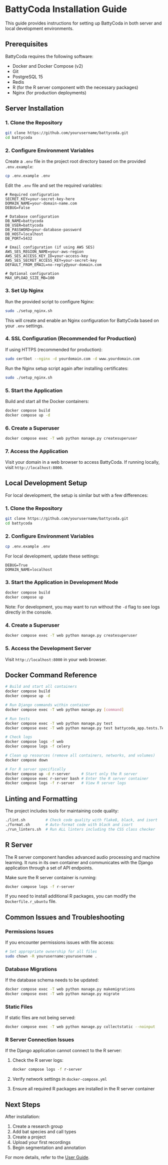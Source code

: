 # BattyCoda Installation Guide

This guide provides instructions for setting up BattyCoda in both server and local development environments.

## Prerequisites

BattyCoda requires the following software:

- Docker and Docker Compose (v2)
- Git
- PostgreSQL 15
- Redis
- R (for the R server component with the necessary packages)
- Nginx (for production deployments)

## Server Installation

### 1. Clone the Repository

```bash
git clone https://github.com/yourusername/battycoda.git
cd battycoda
```

### 2. Configure Environment Variables

Create a `.env` file in the project root directory based on the provided `.env.example`:

```bash
cp .env.example .env
```

Edit the `.env` file and set the required variables:

```
# Required configuration
SECRET_KEY=your-secret-key-here
DOMAIN_NAME=your-domain-name.com
DEBUG=False

# Database configuration
DB_NAME=battycoda
DB_USER=battycoda
DB_PASSWORD=your-database-password
DB_HOST=localhost
DB_PORT=5432

# Email configuration (if using AWS SES)
AWS_SES_REGION_NAME=your-aws-region
AWS_SES_ACCESS_KEY_ID=your-access-key
AWS_SES_SECRET_ACCESS_KEY=your-secret-key
DEFAULT_FROM_EMAIL=no-reply@your-domain.com

# Optional configuration
MAX_UPLOAD_SIZE_MB=100
```

### 3. Set Up Nginx

Run the provided script to configure Nginx:

```bash
sudo ./setup_nginx.sh
```

This will create and enable an Nginx configuration for BattyCoda based on your `.env` settings.

### 4. SSL Configuration (Recommended for Production)

If using HTTPS (recommended for production):

```bash
sudo certbot --nginx -d yourdomain.com -d www.yourdomain.com
```

Run the Nginx setup script again after installing certificates:

```bash
sudo ./setup_nginx.sh
```

### 5. Start the Application

Build and start all the Docker containers:

```bash
docker compose build
docker compose up -d
```

### 6. Create a Superuser

```bash
docker compose exec -T web python manage.py createsuperuser
```

### 7. Access the Application

Visit your domain in a web browser to access BattyCoda. If running locally, visit `http://localhost:8000`.

## Local Development Setup

For local development, the setup is similar but with a few differences:

### 1. Clone the Repository

```bash
git clone https://github.com/yourusername/battycoda.git
cd battycoda
```

### 2. Configure Environment Variables

```bash
cp .env.example .env
```

For local development, update these settings:

```
DEBUG=True
DOMAIN_NAME=localhost
```

### 3. Start the Application in Development Mode

```bash
docker compose build
docker compose up
```

Note: For development, you may want to run without the `-d` flag to see logs directly in the console.

### 4. Create a Superuser

```bash
docker compose exec -T web python manage.py createsuperuser
```

### 5. Access the Development Server

Visit `http://localhost:8000` in your web browser.

## Docker Command Reference

```bash
# Build and start all containers
docker compose build
docker compose up -d

# Run Django commands within container
docker compose exec -T web python manage.py [command]

# Run tests
docker compose exec -T web python manage.py test
docker compose exec -T web python manage.py test battycoda_app.tests.TestClassName.test_method_name

# Check logs
docker compose logs -f web
docker compose logs -f celery

# Clean up resources (remove all containers, networks, and volumes)
docker compose down

# For R server specifically
docker compose up -d r-server     # Start only the R server
docker compose exec r-server bash # Enter the R server container
docker compose logs -f r-server   # View R server logs
```

## Linting and Formatting

The project includes tools for maintaining code quality:

```bash
./lint.sh         # Check code quality with flake8, black, and isort
./format.sh       # Auto-format code with black and isort
./run_linters.sh  # Run ALL linters including the CSS class checker
```

## R Server

The R server component handles advanced audio processing and machine learning. It runs in its own container and communicates with the Django application through a set of API endpoints.

Make sure the R server container is running:

```bash
docker compose logs -f r-server
```

If you need to install additional R packages, you can modify the `Dockerfile.r_ubuntu` file.

## Common Issues and Troubleshooting

### Permissions Issues

If you encounter permissions issues with file access:

```bash
# Set appropriate ownership for all files
sudo chown -R yourusername:yourusername .
```

### Database Migrations

If the database schema needs to be updated:

```bash
docker compose exec -T web python manage.py makemigrations
docker compose exec -T web python manage.py migrate
```

### Static Files

If static files are not being served:

```bash
docker compose exec -T web python manage.py collectstatic --noinput
```

### R Server Connection Issues

If the Django application cannot connect to the R server:

1. Check the R server logs:
   ```bash
   docker compose logs -f r-server
   ```

2. Verify network settings in `docker-compose.yml`

3. Ensure all required R packages are installed in the R server container

## Next Steps

After installation:

1. Create a research group
2. Add bat species and call types
3. Create a project
4. Upload your first recordings
5. Begin segmentation and annotation

For more details, refer to the [User Guide](USER_GUIDE.md).